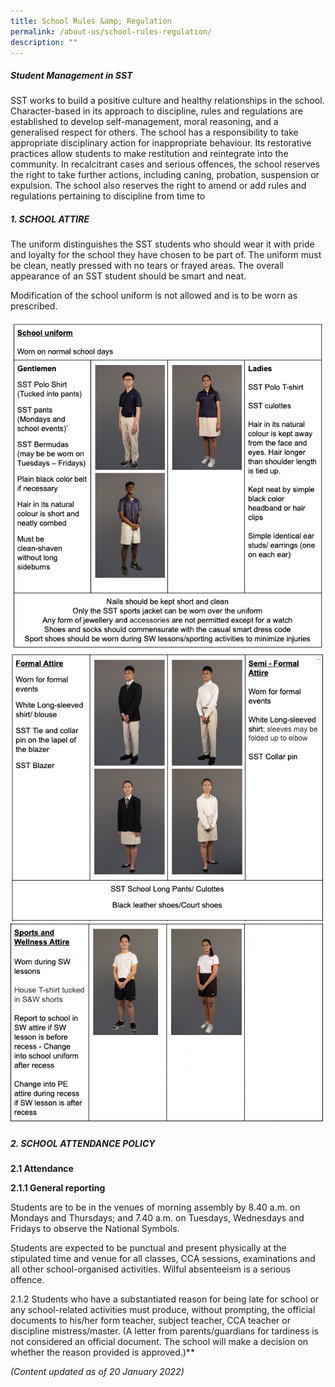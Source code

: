 ```yaml
---
title: School Rules &amp; Regulation
permalink: /about-us/school-rules-regulation/
description: ""
---
```






##### Student Management in SST

SST works to build a positive culture and healthy relationships in the school. Character-based in its approach to discipline, rules and regulations are established to develop self-management, moral reasoning, and a generalised respect for others. The school has a responsibility to take appropriate disciplinary action for inappropriate behaviour. Its restorative practices allow students to make restitution and reintegrate into the community. In recalcitrant cases and serious offences, the school reserves the right to take further actions, including caning, probation, suspension or expulsion. The school also reserves the right to amend or add rules and regulations pertaining to discipline from time to 




##### 1. SCHOOL ATTIRE&nbsp;

The uniform distinguishes the SST students who should wear it with pride and loyalty for the school they have chosen to be part of. The uniform must be clean, neatly pressed with no tears or frayed areas. The overall appearance of an SST student should be smart and neat.

Modification of the school uniform is not allowed and is to be worn as prescribed.

![](/images/school%20attire.png)
![](/images/school%20attire%2002.png)
![](/images/school%20attire%2003.png)


##### 2. SCHOOL ATTENDANCE POLICY
**2.1 Attendance&nbsp;**

**2.1.1 General reporting**

Students are to be in the venues of morning assembly by 8.40 a.m. on Mondays and Thursdays; and 7.40 a.m. on Tuesdays, Wednesdays and Fridays to observe the National Symbols.

  

Students are expected to be punctual and present physically at the stipulated time and venue for all classes, CCA sessions, examinations and all other school-organised activities. Wilful absenteeism is a serious offence.

  

2.1.2 Students who have a substantiated reason for being late for school or any school-related activities must produce, without prompting, the official documents to his/her form teacher, subject teacher, CCA teacher or discipline mistress/master. (A letter from parents/guardians for tardiness is not considered an official document. The school will make a decision on whether the reason provided is approved.)**






_(Content updated as of 20 January 2022)_